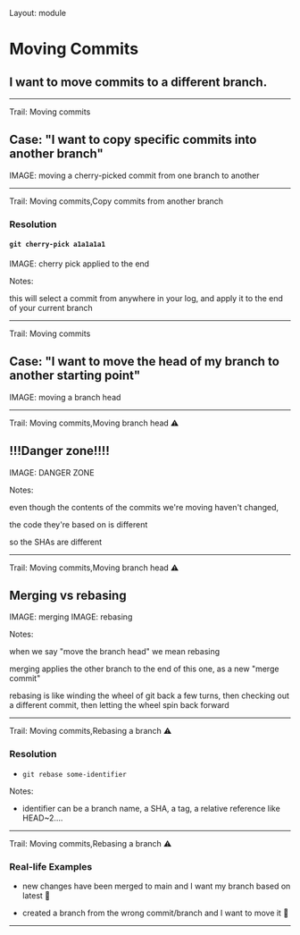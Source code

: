 Layout: module

# Moving Commits

## I want to move commits to a different branch.

---

Trail: Moving commits

## Case: "I want to copy specific commits into another branch"

IMAGE: moving a cherry-picked commit from one branch to another

---

Trail: Moving commits,Copy commits from another branch

### Resolution

#### `git cherry-pick a1a1a1a1`

IMAGE: cherry pick applied to the end

Notes:

this will select a commit from anywhere in your log, and apply it to the end of your current branch

---

Trail: Moving commits

## Case: "I want to move the head of my branch to another starting point"

IMAGE: moving a branch head

---

Trail: Moving commits,Moving branch head ⚠️

## !!!Danger zone!!!!

IMAGE: DANGER ZONE

Notes:

even though the contents of the commits we're moving haven't changed,

the code they're based on is different

so the SHAs are different

---

Trail: Moving commits,Moving branch head ⚠️

## Merging vs rebasing

IMAGE: merging
IMAGE: rebasing

Notes:

when we say "move the branch head" we mean rebasing

merging applies the other branch to the end of this one, as a new "merge commit"

rebasing is like winding the wheel of git back a few turns, then checking out a different commit, then letting the wheel spin back forward

---

Trail: Moving commits,Rebasing a branch ⚠️

### Resolution

- `git rebase some-identifier`

Notes:

- identifier can be a branch name, a SHA, a tag, a relative reference like HEAD~2....

---

Trail: Moving commits,Rebasing a branch ⚠️

### Real-life Examples

- new changes have been merged to main and I want my branch based on latest 🤗
<!-- .element: class="fragment" -->
- created a branch from the wrong commit/branch and I want to move it 🚛
<!-- .element: class="fragment" -->

---
